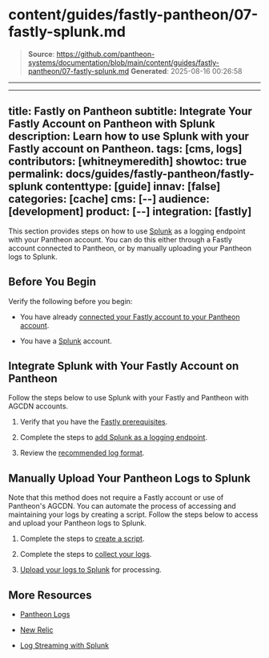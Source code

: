 # content/guides/fastly-pantheon/07-fastly-splunk.md

> **Source**: https://github.com/pantheon-systems/documentation/blob/main/content/guides/fastly-pantheon/07-fastly-splunk.md
> **Generated**: 2025-08-16 00:26:58

---

---
title: Fastly on Pantheon
subtitle: Integrate Your Fastly Account on Pantheon with Splunk
description: Learn how to use Splunk with your Fastly account on Pantheon.
tags: [cms, logs]
contributors: [whitneymeredith]
showtoc: true
permalink: docs/guides/fastly-pantheon/fastly-splunk
contenttype: [guide]
innav: [false]
categories: [cache]
cms: [--]
audience: [development]
product: [--]
integration: [fastly]
---

This section provides steps on how to use [Splunk](https://www.splunk.com/) as a logging endpoint with your Pantheon account. You can do this either through a Fastly account connected to Pantheon, or by manually uploading your Pantheon logs to Splunk.

## Before You Begin

Verify the following before you begin:

- You have already [connected your Fastly account to your Pantheon account](/guides/fastly-pantheon/connect-fastly).

- You have a [Splunk](https://www.splunk.com/) account.

## Integrate Splunk with Your Fastly Account on Pantheon

Follow the steps below to use Splunk with your Fastly and Pantheon with AGCDN accounts.

1. Verify that you have the [Fastly prerequisites](https://docs.fastly.com/en/guides/log-streaming-splunk#prerequisites).

1. Complete the steps to [add Splunk as a logging endpoint](https://docs.fastly.com/en/guides/log-streaming-splunk#adding-splunk-as-a-logging-endpoint).

1. Review the [recommended log format](https://docs.fastly.com/en/guides/log-streaming-splunk#recommended-log-format).

## Manually Upload Your Pantheon Logs to Splunk

Note that this method does not require a Fastly account or use of Pantheon's AGCDN. You can automate the process of accessing and maintaining your logs by creating a script. Follow the steps below to access and upload your Pantheon logs to Splunk.

1. Complete the steps to [create a script](/guides/logs-pantheon/automate-log-downloads#create-a-script).

1. Complete the steps to [collect your logs](/guides/logs-pantheon/automate-log-downloads#collect-logs).

1. [Upload your logs to Splunk](https://docs.splunk.com/Documentation/Splunk/8.2.6/Data/Uploaddata) for processing.

## More Resources

- [Pantheon Logs](/guides/logs-pantheon#available-logs)

- [New Relic](/guides/new-relic)

- [Log Streaming with Splunk](https://docs.fastly.com/en/guides/log-streaming-splunk)
